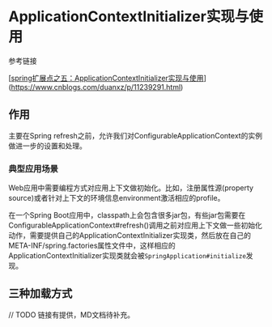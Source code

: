 # ApplicationContextInitializer实现与使用

参考链接

[[spring扩展点之五：ApplicationContextInitializer实现与使用](https://www.cnblogs.com/duanxz/p/11239291.html)](https://www.cnblogs.com/duanxz/p/11239291.html)

## 作用

主要在Spring refresh之前，允许我们对ConfigurableApplicationContext的实例做进一步的设置和处理。

### 典型应用场景

Web应用中需要编程方式对应用上下文做初始化。比如，注册属性源(property source)或者针对上下文的环境信息environment激活相应的profile。

在一个Spring Boot应用中，classpath上会包含很多jar包，有些jar包需要在ConfigurableApplicationContext#refresh()调用之前对应用上下文做一些初始化动作，需要提供自己的ApplicationContextInitializer实现类，然后放在自己的META-INF/spring.factories属性文件中，这样相应的ApplicationContextInitializer实现类就会被`SpringApplication#initialize`发现。

## 三种加载方式

// TODO 链接有提供，MD文档待补充。
